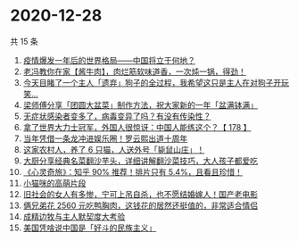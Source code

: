 # 2020-12-28

共 15 条

<!-- BEGIN ZHIHUVIDEO -->
<!-- 最后更新时间 Mon Dec 28 2020 00:16:35 GMT+0800 (CST) -->
1. [疫情爆发一年后的世界格局——中国将立于何地？](https://www.zhihu.com/zvideo/1326340743955484672)
1. [老冯教你在家【酱牛肉】，肉烂筋软味道香，一次炖一锅，得劲！](https://www.zhihu.com/zvideo/1326273662404743168)
1. [今天目睹了一个主人「遗弃」狗子的全过程，我希望这只是主人在对狗子开玩笑…](https://www.zhihu.com/zvideo/1324434770436837376)
1. [梁师傅分享「团圆大盆菜」制作方法，祝大家新的一年「盆满钵满」](https://www.zhihu.com/zvideo/1326546510268387328)
1. [无症状感染者变多了，病毒变异了吗？有没有传染性？](https://www.zhihu.com/zvideo/1326643615821537280)
1. [拿了世界大力士冠军，外国人很惊讶：中国人能练这个？【 178 】](https://www.zhihu.com/zvideo/1326608903011454976)
1. [当年凭借一条龙冲进娱乐圈！罗云熙出道十周年](https://www.zhihu.com/zvideo/1326570418845315072)
1. [这家农村人，养了 6 只猫，人送外号「毙鼠山庄」！](https://www.zhihu.com/zvideo/1325067819361734656)
1. [大厨分享经典名菜翻沙芋头，详细讲解翻沙菜技巧，大人孩子都爱吃](https://www.zhihu.com/zvideo/1326542151849857024)
1. [《心灵奇旅》：知乎 90% 推荐！排片只有 5.4%，且看且珍惜！](https://www.zhihu.com/zvideo/1326191273582460928)
1. [小猫咪的高萌片段](https://www.zhihu.com/zvideo/1326563892324139008)
1. [旧社会的女人有多惨，宁可上吊自杀，也不愿结婚嫁人！国产老电影](https://www.zhihu.com/zvideo/1325085581605629952)
1. [俩兄弟花 2560 元吃鸭胸肉，这钱花的居然还挺值的，非常适合情侣](https://www.zhihu.com/zvideo/1325800360934825984)
1. [成精边牧与主人默契度大考验](https://www.zhihu.com/zvideo/1326562691830804480)
1. [美国凭啥说中国是「好斗的民族主义」](https://www.zhihu.com/zvideo/1325867441893437440)
<!-- END ZHIHUVIDEO -->
